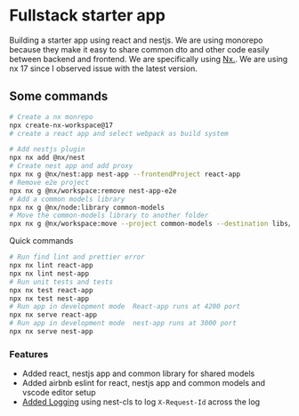 # Fullstack starter app

Building a starter app using react and nestjs. We are using monorepo because they make it easy to share common dto and other code easily between backend and frontend. We are specifically using [Nx.](https://nx.dev/getting-started/intro). We are using nx 17 since I observed issue with the latest version.

## Some commands

```bash
# Create a nx monrepo
npx create-nx-workspace@17
# create a react app and select webpack as build system

# Add nestjs plugin
npx nx add @nx/nest
# Create nest app and add proxy
npx nx g @nx/nest:app nest-app --frontendProject react-app
# Remove e2e project
npx nx g @nx/workspace:remove nest-app-e2e
# Add a common models library
npx nx g @nx/node:library common-models
# Move the common-models library to another folder
npx nx g @nx/workspace:move --project common-models --destination libs/common-models
```

Quick commands

```bash
# Run find lint and prettier error
npx nx lint react-app
npx nx lint nest-app
# Run unit tests and tests
npx nx test react-app
npx nx test nest-app
# Run app in development mode  React-app runs at 4200 port
npx nx serve react-app
# Run app in development mode  nest-app runs at 3000 port
npx nx serve nest-app
```

### Features

- Added react, nestjs app and common library for shared models
- Added airbnb eslint for react, nestjs app and common models and vscode editor setup
- [Added Logging](./apps/nest-app/src/logger/README.md) using nest-cls to log `X-Request-Id` across the log

